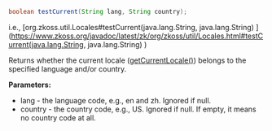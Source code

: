 ```java
boolean testCurrent(String lang, String country);
```

  
i.e.,
[org.zkoss.util.Locales#testCurrent(java.lang.String, java.lang.String) ](https://www.zkoss.org/javadoc/latest/zk/org/zkoss/util/Locales.html#testCurrent(java.lang.String, java.lang.String) )

Returns whether the current locale
([getCurrentLocale()](/zuml_ref/getcurrentlocale))
belongs to the specified language and/or country.

**Parameters:**

- lang - the language code, e.g., en and zh. Ignored if null.
- country - the country code, e.g., US. Ignored if null. If empty, it
  means no country code at all.


